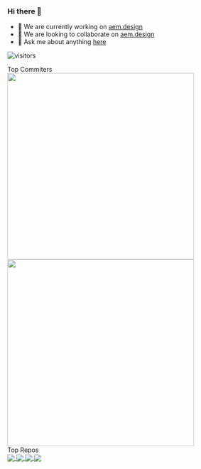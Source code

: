 ### Hi there 👋

- 🔭 We are currently working on [aem.design](https://github.com/aem-design/aemdesign-aem-core)
- 👯 We are looking to collaborate on [aem.design](https://github.com/aem-design/aemdesign-aem-core)
- 💬 Ask me about anything [here](https://github.com/aem-design/aem-design/issues)

![visitors](https://visitor-badge.glitch.me/badge?page_id=aem-design)

<div>Top Commiters</div>

<img width="420" src="https://github-readme-stats-wine-six.vercel.app/api?username=wildone&theme=radical&show_icons=true&hide_border=true&include_all_commits=true&custom_title=wildone"/>
<img width="420" src="https://github-readme-stats-wine-six.vercel.app/api?username=cshawaus&theme=radical&show_icons=true&hide_border=true&include_all_commits=true&custom_title=cshawaus"/>


<div>Top Repos</div>

<div>
<a href="https://github.com/aem-design/aemdesign-aem-core">
  <img align="center" src="https://github-readme-stats-wine-six.vercel.app/api/pin/?username=aem-design&repo=aemdesign-aem-core&theme=material-palenight" />
</a>
<a href="https://github.com/aem-design/aemdesign-aem-support">
  <img align="center" src="https://github-readme-stats-wine-six.vercel.app/api/pin/?username=aem-design&repo=aemdesign-aem-support&theme=material-palenight" />
</a>   
<a href="https://github.com/aem-design/npm-compose-webpack">
  <img align="center" src="https://github-readme-stats-wine-six.vercel.app/api/pin/?username=aem-design&repo=npm-compose-webpack&theme=material-palenight" />
</a>   
<a href="https://github.com/aem-design/npm-compose-support">
  <img align="center" src="https://github-readme-stats-wine-six.vercel.app/api/pin/?username=aem-design&repo=npm-compose-support&theme=material-palenight" />
</a>   
  
  
</div>
